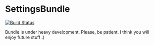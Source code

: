 SettingsBundle
==============

[![Build Status](https://travis-ci.org/dmishh/SettingsBundle.png?branch=master)](https://travis-ci.org/dmishh/SettingsBundle)

Bundle is under heavy development. Please, be patient. I think you will enjoy future stuff :)
